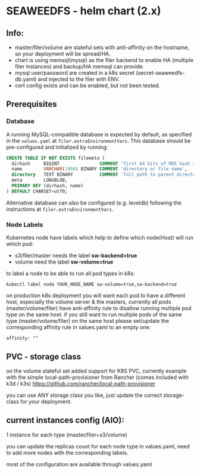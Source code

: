# SEAWEEDFS - helm chart (2.x)

## Info:
* master/filer/volume are stateful sets with anti-affinity on the hostname,
so your deployment will be spread/HA.
* chart is using memsql(mysql) as the filer backend to enable HA (multiple filer instances)
and backup/HA memsql can provide.
* mysql user/password are created in a k8s secret (secret-seaweedfs-db.yaml) and injected to the filer
with ENV.
* cert config exists and can be enabled, but not been tested.

## Prerequisites
### Database
A running MySQL-compatible database is expected by default, as specified in the `values.yaml` at `filer.extraEnvironmentVars`. 
This database should be pre-configured and initialized by running:
```sql
CREATE TABLE IF NOT EXISTS filemeta (
  dirhash     BIGINT               COMMENT 'first 64 bits of MD5 hash value of directory field',
  name        VARCHAR(1000) BINARY COMMENT 'directory or file name',
  directory   TEXT BINARY          COMMENT 'full path to parent directory',
  meta        LONGBLOB,
  PRIMARY KEY (dirhash, name)
) DEFAULT CHARSET=utf8;
```

Alternative database can also be configured (e.g. leveldb) following the instructions at `filer.extraEnvironmentVars`.

### Node Labels
Kubernetes node have labels which help to define which node(Host) will run which pod:
* s3/filer/master needs the label **sw-backend=true**
* volume need the label **sw-volume=true**

to label a node to be able to run all pod types in k8s:
```
kubectl label node YOUR_NODE_NAME sw-volume=true,sw-backend=true
```

on production k8s deployment you will want each pod to have a different host,
especially the volume server & the masters, currently all pods (master/volume/filer)
have anti-affinity rule to disallow running multiple pod type on the same host.
if you still want to run multiple pods of the same type (master/volume/filer) on the same host
please set/update the corresponding affinity rule in values.yaml to an empty one:

```affinity: ""```

## PVC - storage class ###

on the volume stateful set added support for K8S PVC, currently example
with the simple local-path-provisioner from Rancher (comes included with k3d / k3s)
https://github.com/rancher/local-path-provisioner

you can use ANY storage class you like, just update the correct storage-class
for your deployment.

## current instances config (AIO):
1 instance for each type (master/filer+s3/volume)

you can update the replicas count for each node type in values.yaml,
need to add more nodes with the corresponding labels.

most of the configuration are available through values.yaml

